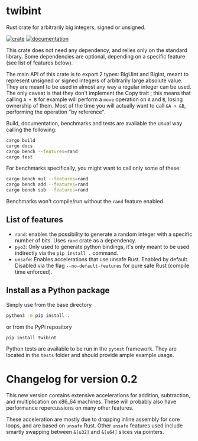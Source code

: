 # twibint
Rust crate for arbitrarily big integers, signed or unsigned.

[![crate](https://img.shields.io/crates/v/twibint.svg)](https://crates.io/crates/twibint)
[![documentation](https://docs.rs/twibint/badge.svg)](https://docs.rs/twibint)

This crate does not need any dependency, and relies only on the standard 
library. Some dependencies are optional, depending on a specific feature (see 
list of features below).

The main API of this crate is to export 2 types: BigUint and BigInt, 
meant to represent unsigned or signed integers of arbitrarily large
absolute value. They are meant to be used in almost any way a regular 
integer can be used. The only caveat is that they don't implement the 
Copy trait ; this means that calling `A + B` for example will perform
a `move` operation on `A` and `B`, losing ownership of them. Most of the 
time you will actually want to call `&A + &B`, performing the operation
"by reference".

Build, documentation, benchmarks and tests are available the usual way calling
the following:

```bash
cargo build
cargo docs
cargo bench --features=rand
cargo test
```

For benchmarks specifically, you might want to call only some of these:
```bash
cargo bench mul --features=rand
cargo bench add --features=rand
cargo bench sub --features=rand
```

Benchmarks won't compile/run without the `rand` feature enabled.

## List of features

- `rand`: enables the possibility to generate a random integer with a specific 
number of bits. Uses `rand` crate as a dependency.
- `pyo3`: Only used to generate python bindings, it's only meant to be used
indirectly via the `pip install .` command.
- `unsafe`: Enables accelerations that use unsafe Rust. Enabled by default. 
Disabled via the flag `--no-default-features` for pure safe Rust (compile time enforced).


## Install as a Python package
Simply use from the base directory
```bash
python3 -m pip install .
```

or from the PyPi repository
```bash
pip install twibint
```

Python tests are available to be run in the `pytest` framework. They are located
in the `tests` folder and should provide ample example usage.

# Changelog for version 0.2
This new version contains extensive accelerations for addition, subtraction, and 
multiplication on x86_64 machines. These will probably also have performance 
repercussions on many other features.

These acceleration are mostly due to dropping inline assembly for core loops, and are 
based on `unsafe` Rust. Other `unsafe` features used include smartly swapping between 
`&[u32]` and `&[u64]` slices via pointers.
